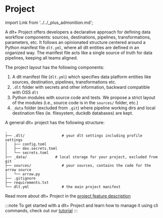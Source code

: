 # Project

import Link from '../../_plus_admonition.md';

<Link/>

A dlt+ Project offers developers a declarative approach for defining data workflow components: sources, destinations, pipelines, transformations, parameters, etc. It follows an opinionated structure centered around a Python manifest file `dlt.yml`, where all dlt entities are defined in an organized way. The manifest file acts like a single source of truth for data pipelines, keeping all teams aligned.

The project layout has the following components:

1. A dlt manifest file (`dlt.yml`) which specifies data platform entities like sources, destination, pipelines, transformations etc.
2. `.dlt` folder with secrets and other information, backward compatible with OSS `dlt`
3. Python modules with source code and tests. We propose a strict layout of the modules (i.e., source code is in the `sources/` folder, etc.)
4. `_data` folder (excluded from `.git`) where pipeline working dirs and local destination files (ie. filesystem, duckdb databases) are kept.

A general dlt+ project has the following structure:

```text
.
├── .dlt/                 # your dlt settings including profile settings
│   ├── config.toml
│   ├── dev.secrets.toml
│   └── secrets.toml
├── _data/             # local storage for your project, excluded from git
├── sources/              # your sources, contains the code for the arrow source
│   └── arrow.py
├── .gitignore
├── requirements.txt
└── dlt.yml               # the main project manifest
```

Read more about dlt+ Project in the [project feature description](../features/projects.md)

:::note
To get started with a dlt+ Project and learn how to manage it using cli commands, check out our [tutorial](../getting-started/tutorial.md)
:::
